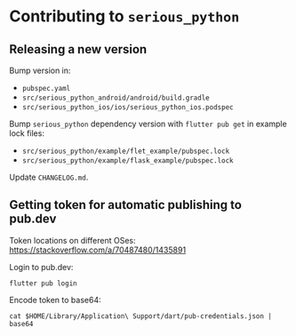 # Contributing to `serious_python`

## Releasing a new version

Bump version in:

* `pubspec.yaml`
* `src/serious_python_android/android/build.gradle`
* `src/serious_python_ios/ios/serious_python_ios.podspec`

Bump `serious_python` dependency version with `flutter pub get` in example lock files:

* `src/serious_python/example/flet_example/pubspec.lock`
* `src/serious_python/example/flask_example/pubspec.lock`

Update `CHANGELOG.md`.

## Getting token for automatic publishing to pub.dev

Token locations on different OSes: https://stackoverflow.com/a/70487480/1435891

Login to pub.dev:

```
flutter pub login
```

Encode token to base64:

```
cat $HOME/Library/Application\ Support/dart/pub-credentials.json | base64
```
